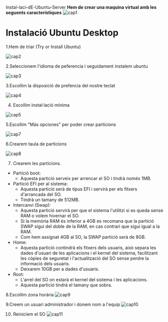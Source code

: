  Instal-laci-dE-Ubuntu-Server
**Hem de crear una maquina virtual amb les seguents característiques**
![cap1](https://github.com/user-attachments/assets/fcd2bb64-6dbe-46eb-9304-809235315c45)

# Instalació Ubuntu Desktop

1.Hem de triar (Try or Install Ubuntu)

![cap2](https://github.com/user-attachments/assets/c4796ab0-1627-4485-8ff9-8bfbc3786d86)

2.Seleccionem l'idioma de peferencia i seguidament instalem ubuntu

![cap3](https://github.com/user-attachments/assets/b2495e94-db18-4758-a92e-a695c2cb36e9)

3.Escollim la disposició de prefencia del nostre teclat

![cap4](https://github.com/user-attachments/assets/76c58c23-ee25-4f02-aacc-e596e357ac94)

4. Escollim instal·lació mínima

![cap5](https://github.com/user-attachments/assets/56302515-048a-4f7b-bfc1-13dff2eb5c94)

5.Escollim "Más opciones" per poder crear particions

![cap7](https://github.com/user-attachments/assets/08a497a0-afe4-4d18-8b79-f57427725f1b)

6.Crearem taula de particions

![cap8](https://github.com/user-attachments/assets/e8e43dc1-f5c2-4bc8-ad17-1bab260e0d32)

7. Crearem les particions.

 - Partició boot:
   - Aquesta partició serveix per arrencar el SO i tindrà només 1MB.
 - Partició EFI per al sistema:
   - Aquesta partició serà de tipus EFI i servirà per els fitxers d'arrancada del SO.
   - Tindrà un tamany de 512MB.  
 - Intercanvi (Swap):
   - Aquesta partició servirà per que el sistema l'utilitzi si es queda sense RAM o volem hivernar el SO.
   - Si la memòria RAM és inferior a 4GB es recomana que la partició SWAP sigui del doble de la RAM, en cas contrari que sigui igual a la RAM.
   - Com hem assignat 4GB al SO, la SWAP partició serà de 8GB.
 - Home:
   - Aquesta partició contindrà els fitxers dels usuaris, això separa les dades d'usuari de les aplicacions i el kernel del sistema, facilitzant les còpies de seguretat i l'actualització del SO sense perdre la informació dels usuaris.
   - Deixarem 10GB per a dades d'usuaris.
 - Root:
   - L'arrel del SO on estarà el kernel del sistema i les aplicacions.
   - Aquesta partició tindrà el tamany que sobra.

8.Escollim zona horària
![cap9](https://github.com/user-attachments/assets/b9d5f42f-cf6e-4c13-a638-33d6bc17318f)


9.Creem un usuari administrador i donem nom a l'equip
![cap10](https://github.com/user-attachments/assets/3ab018c9-22e5-4289-b081-c1de0d335697)


10. Reiniciem el SO
![cap11](https://github.com/user-attachments/assets/4893df67-2a0c-4f05-bdde-8ac4391ae1e0)

